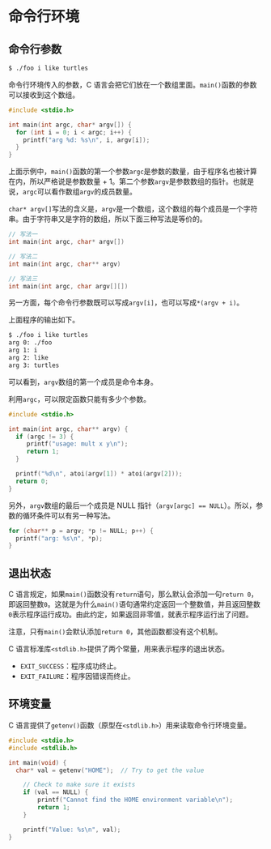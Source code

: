 # 命令行环境

## 命令行参数

```bash
$ ./foo i like turtles
```

命令行环境传入的参数，C 语言会把它们放在一个数组里面。`main()`函数的参数可以接收到这个数组。

```c
#include <stdio.h>

int main(int argc, char* argv[]) {
  for (int i = 0; i < argc; i++) {
    printf("arg %d: %s\n", i, argv[i]);
  }
}
```

上面示例中，`main()`函数的第一个参数`argc`是参数的数量，由于程序名也被计算在内，所以严格说是参数数量 + 1。第二个参数`argv`是参数数组的指针。也就是说，`argc`可以看作数组`argv`的成员数量。

`char* argv[]`写法的含义是，`argv`是一个数组，这个数组的每个成员是一个字符串。由于字符串又是字符的数组，所以下面三种写法是等价的。

```c
// 写法一
int main(int argc, char* argv[])

// 写法二
int main(int argc, char** argv)

// 写法三
int main(int argc, char argv[][])
```

另一方面，每个命令行参数既可以写成`argv[i]`，也可以写成`*(argv + i)`。

上面程序的输出如下。

```bash
$ ./foo i like turtles
arg 0: ./foo
arg 1: i
arg 2: like
arg 3: turtles
```

可以看到，`argv`数组的第一个成员是命令本身。

利用`argc`，可以限定函数只能有多少个参数。

```c
#include <stdio.h>

int main(int argc, char** argv) {
  if (argc != 3) {
     printf("usage: mult x y\n");
     return 1;
  }

  printf("%d\n", atoi(argv[1]) * atoi(argv[2]));
  return 0;
}
```

另外，`argv`数组的最后一个成员是 NULL 指针（`argv[argc] == NULL`）。所以，参数的循环条件可以有另一种写法。

```c
for (char** p = argv; *p != NULL; p++) {
  printf("arg: %s\n", *p);
}
```

## 退出状态

C 语言规定，如果`main()`函数没有`return`语句，那么默认会添加一句`return 0`，即返回整数`0`。这就是为什么`main()`语句通常约定返回一个整数值，并且返回整数`0`表示程序运行成功。由此约定，如果返回非零值，就表示程序运行出了问题。

注意，只有`main()`会默认添加`return 0`，其他函数都没有这个机制。

C 语言标准库`<stdlib.h>`提供了两个常量，用来表示程序的退出状态。

- `EXIT_SUCCESS`：程序成功终止。
- `EXIT_FAILURE`：程序因错误而终止。

## 环境变量

C 语言提供了`getenv()`函数（原型在`<stdlib.h>`）用来读取命令行环境变量。

```c
#include <stdio.h>
#include <stdlib.h>

int main(void) {
  char* val = getenv("HOME");  // Try to get the value

    // Check to make sure it exists
    if (val == NULL) {
        printf("Cannot find the HOME environment variable\n");
        return 1;
    }

    printf("Value: %s\n", val);
}
```

